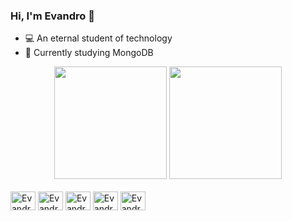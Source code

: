 ### Hi, I'm Evandro 👋

  - 💻 An eternal student of technology
  - 🧠 Currently studying MongoDB

<div align="center">
  <img height="180em" src="https://github-readme-stats.vercel.app/api?username=evandro55&show_icons=true&theme=radical&include_all_commits=true&count_private=true"/>
  <img height="180em" src="https://github-readme-stats.vercel.app/api/top-langs/?username=evandro55&layout=compact&langs_count=7&theme=radical"/>
</div>
<div style="display: inline_block"><br>
  <img align="center" alt="Evandro-HTML" height="30" width="40" src="https://cdn.jsdelivr.net/gh/devicons/devicon/icons/html5/html5-original.svg">
  <img align="center" alt="Evandro-CSS" height="30" width="40" src="https://cdn.jsdelivr.net/gh/devicons/devicon/icons/css3/css3-original.svg">
  <img align="center" alt="Evandro-JS" height="30" width="40" src="https://cdn.jsdelivr.net/gh/devicons/devicon/icons/javascript/javascript-original.svg">
  <img align="center" alt="Evandro-TS" height="30" width="40" src="https://cdn.jsdelivr.net/gh/devicons/devicon/icons/typescript/typescript-original.svg">
  <img align="center" alt="Evandro-Mongo" height="30" width="40" src="https://cdn.jsdelivr.net/gh/devicons/devicon/icons/mongodb/mongodb-original.svg">
    
</div>

